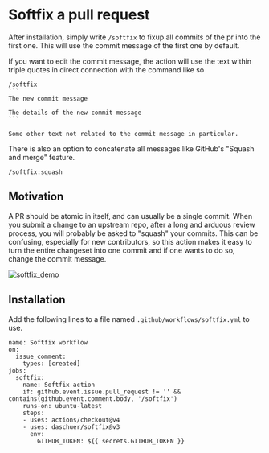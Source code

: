 # Softfix a pull request
After installation, simply write `/softfix` to fixup all commits of the pr into the first one. This will use the commit message of the first one by default.

If you want to edit the commit message, the action will use the text within triple quotes in direct connection with the command like so

````
/softfix
```
The new commit message

The details of the new commit message
```

Some other text not related to the commit message in particular.
````

There is also an option to concatenate all messages like GitHub's "Squash and merge" feature.

```
/softfix:squash
```

## Motivation
A PR should be atomic in itself, and can usually be a single commit. When you submit a change to an upstream repo, after a long and arduous review process, you will probably be asked to "squash" your commits. This can be confusing, especially for new contributors, so this action makes it easy to turn the entire changeset into one commit and if one wants to do so, change the commit message.

![softfix_demo](img/softfix_demo.png)

## Installation
Add the following lines to a file named `.github/workflows/softfix.yml` to use.
```
name: Softfix workflow
on: 
  issue_comment:
    types: [created]
jobs:
  softfix:
    name: Softfix action
    if: github.event.issue.pull_request != '' && contains(github.event.comment.body, '/softfix')
    runs-on: ubuntu-latest
    steps:
    - uses: actions/checkout@v4
    - uses: daschuer/softfix@v3
      env:
        GITHUB_TOKEN: ${{ secrets.GITHUB_TOKEN }}
```

